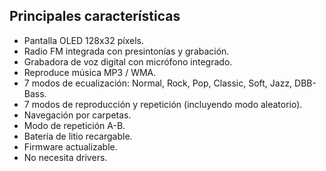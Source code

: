 ## Principales características

* Pantalla OLED 128x32 píxels.
*  Radio FM integrada con presintonías y grabación.
*  Grabadora de voz digital con micrófono integrado.
*  Reproduce música MP3 / WMA.
*  7 modos de ecualización: Normal, Rock, Pop, Classic, Soft, Jazz, DBB-Bass.
*  7 modos de reproducción y repetición (incluyendo modo aleatorio).
*  Navegación por carpetas.
*  Modo de repetición A-B.
*  Batería de litio recargable.
* Firmware actualizable.
* No necesita drivers.

